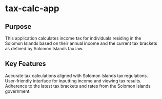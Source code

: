 # tax-calc-app
## Purpose
This application calculates income tax for individuals residing in the Solomon Islands based on their annual income and the current tax brackets as defined by Solomon Islands tax law.

## Key Features
Accurate tax calculations aligned with Solomon Islands tax regulations.
User-friendly interface for inputting income and viewing tax results.
Adherence to the latest tax brackets and rates from the Solomon Islands government.
